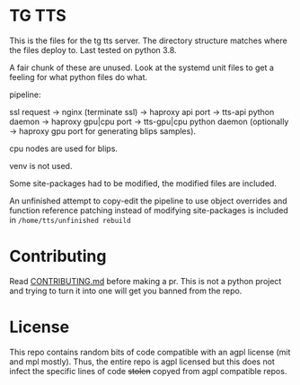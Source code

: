# TG TTS

This is the files for the tg tts server. The directory structure matches where the files deploy to. Last tested on python 3.8.

A fair chunk of these are unused. Look at the systemd unit files to get a feeling for what python files do what.

pipeline:

ssl request -> nginx (terminate ssl) -> haproxy api port -> tts-api python daemon -> haproxy gpu|cpu port -> tts-gpu|cpu python daemon (optionally -> haproxy gpu port for generating blips samples).

cpu nodes are used for blips.

venv is not used.

Some site-packages had to be modified, the modified files are included.

An unfinished attempt to copy-edit the pipeline to use object overrides and function reference patching instead of modifying site-packages is included in `/home/tts/unfinished rebuild`

# Contributing

Read [CONTRIBUTING.md](CONTRIBUTING.md) before making a pr. This is not a python project and trying to turn it into one will get you banned from the repo. 

# License

This repo contains random bits of code compatible with an agpl license (mit and mpl mostly). Thus, the entire repo is agpl licensed but this does not infect the specific lines of code ~~stolen~~ copyed from agpl compatible repos.